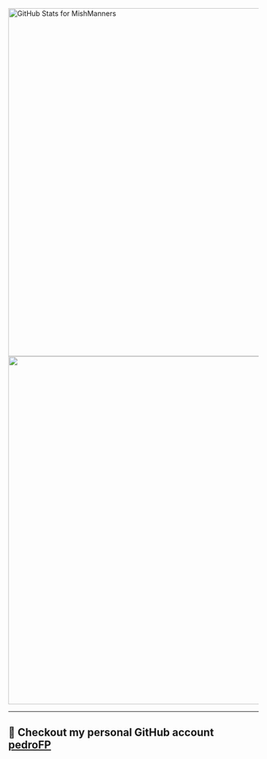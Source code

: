 <img src="https://github-readme-stats.vercel.app/api?username=pedrovinko&show_icons=true&include_all_commits=true&count_private=true&theme=jolly&layout=compact" alt="GitHub Stats for MishManners" width="700">
<img src="https://github-readme-streak-stats.herokuapp.com?user=pedrovinko&theme=jolly" width="700">
<hr>

## 🌮 Checkout my personal GitHub account [pedroFP](https://github.com/pedroFP)
